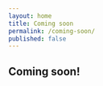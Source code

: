 ```yaml
---
layout: home
title: Coming soon
permalink: /coming-soon/
published: false
---
```


## Coming soon!
